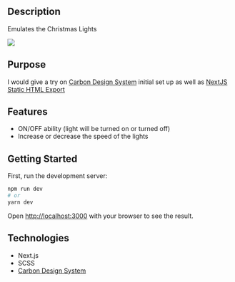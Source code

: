 ## Description

Emulates the Christmas Lights

<img src="./docs/lights.gif">

## Purpose

I would give a try on [Carbon Design System](https://www.carbondesignsystem.com/) initial set up as well as [NextJS Static HTML Export](https://nextjs.org/docs/advanced-features/static-html-export)

## Features

- ON/OFF ability (light will be turned on or turned off)
- Increase or decrease the speed of the lights

## Getting Started

First, run the development server:

```bash
npm run dev
# or
yarn dev
```

Open [http://localhost:3000](http://localhost:3000) with your browser to see the result.




## Technologies

- Next.js
- SCSS
- [Carbon Design System](https://www.carbondesignsystem.com/)
